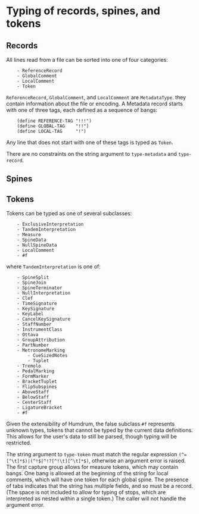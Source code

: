 # Typing of records, spines, and tokens

## Records
All lines read from a file can be sorted into one of four categories:
```
	- ReferenceRecord
	- GlobalComment
	- LocalComment
	- Token
```
`ReferenceRecord`, `GlobalComment`, and `LocalComment` are `MetadataType`.
they contain information about the file or encoding. A Metadata record starts
with one of three tags, each defined as a sequence of bangs:
```racket
	(define REFERENCE-TAG "!!!")
	(define GLOBAL-TAG    "!!")
	(define LOCAL-TAG     "!")
```
Any line that does not start with one of these tags is typed as `Token`.

There are no constraints on the string argument to `type-metadata` and
`type-record`.

## Spines

## Tokens
Tokens can be typed as one of several subclasses:
```
	- ExclusiveInterpretation
	- TandemInterpretation
	- Measure
	- SpineData
	- NullSpineData
	- LocalComment
	- #f
```
where `TandemInterpretation` is one of:
```
	- SpineSplit
	- SpineJoin
	- SpineTerminator
	- NullInterpretation
	- Clef
	- TimeSignature
	- KeySignature
	- KeyLabel
	- CancelKeySignature
	- StaffNumber
	- InstrumentClass
	- Ottava
	- GroupAttribution
	- PartNumber
	- MetronomeMarking
        - CueSizedNotes
        - Tuplet
	- Tremolo
	- PedalMarking
	- FormMarker
	- BracketTuplet
	- FlipSubspines
	- AboveStaff
	- BelowStaff
	- CenterStaff
	- LigatureBracket
	- #f
```
Given the extensibility of Humdrum, the false subclass `#f` represents unknown
types, tokens that cannot be typed by the current data definitions. This
allows for the user's data to still be parsed, though typing will be restricted.

The string argument to `type-token` must match the regular expression
`(^=[^\t]*$)|(^!$|^!?[^!\t][^\t]*$)`, otherwise an argument error is raised.
The first capture group allows for measure tokens, which may contain bangs.
One bang is allowed at the beginning of the string for local comments, which
will have one token for each global spine. The presence of tabs indicates that
the string has multiple fields, and so must be a record. (The space is not
included to allow for typing of stops, which are interpreted as nested within a
single token.) The caller will not handle the argument error.
